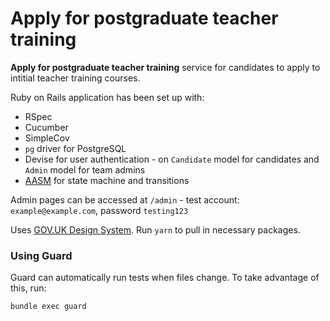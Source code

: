 # Apply for postgraduate teacher training

**Apply for postgraduate teacher training** service for candidates to apply to intitial teacher training courses.

Ruby on Rails application has been set up with:

* RSpec
* Cucumber
* SimpleCov
* `pg` driver for PostgreSQL
* Devise for user authentication - on `Candidate` model for candidates and `Admin` model for team admins
* [AASM](https://github.com/aasm/aasm) for state machine and transitions

Admin pages can be accessed at `/admin` - test account: `example@example.com`, password `testing123`

Uses [GOV.UK Design System](https://design-system.service.gov.uk/). Run `yarn` to pull in necessary packages.

### Using Guard

Guard can automatically run tests when files change. To take advantage of this,
run:

```
bundle exec guard
```
